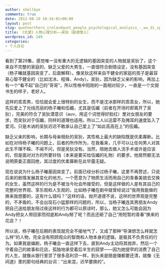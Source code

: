 ```yaml
---
author: shellbye
comments: true
date: 2012-08-19 10:34:01+00:00
layout: post
slug: quotnorthern_irelandquot_people_psychological_analysis_-_wu_di_spoilers_shenru
title: 《北爱》人物心理分析——吴狄（剧透慎入）
wordpress_id: 249
categories:
- 个人日记
---
```


看到了第29集，感觉唯一没有重大的无逻辑的基因突变的人物就是吴狄了，这个来自不完整的家庭的、缺乏父爱的大男生，一直很符合剧情设定，没有基因突变（杨子曦就基因突变了，后面解释）。像吴狄这样来自不健全的家庭的孩子是最容易心智不健全的（比如沈冰、程锋、Andy）。吴狄，因为缺乏父亲的影响，再加上有一个“看不起”自己的“哥哥”，所以性格中阳刚的一面相对较少，一直是一个文弱书生的样子，老好人。

  


  


  


这样的乖乖男，恰恰就会爱上很特别的女生，而不是沈冰那样的乖乖女，所以，她先后爱上了光线亮丽的杨子曦和伍媚，尤其是伍媚（前者在开场时即离开了吴狄），完美的符合了吴狄潜意识（auv，用这个词觉得好脸红）里对女朋友的要求，而吴狄对于伍媚，同样的道理也适用。所以二人以迅雷不及掩耳的速度坠入了爱河。只是木讷的吴狄迟迟不敢承认自己爱上了“如此高高在上”的伍媚。

  


  


  


缺乏父亲的影响，长期与母亲相处的吴狄，其性格上最大的缺陷既是优柔寡断。比如在对待杨子曦的问题上，后者的所作所为，在我看来，几乎可以让任何男人对其此生不理不睬、不闻不问，但是吴狄没有。当然，陪她去做人流手术或许是应该的，但是面对对方的所要铃铛（本来是要买给伍媚的礼物）的要求，他居然都无法说明原委正面回绝，其过度的优柔寡断在此毕露无疑。

  


  


  


现在说说为什么杨子曦基因突变了。前面已经分析过杨子曦，这里不再赘述，只说后来的剧情发展其变化的地方。一个愿意为了物质生活而用自己的青春美貌去交换的女生，虽然这样的行为是不被当今社会所接受的，但是这样做的人是有其自己的完整的世界观、享乐观和人生观的，比如杨子曦在剧中就曾经说过“我用我能做的换来我想要的，这有什么错吗？”这样的话，抛开道德不说，这样的世界观是完整的，不矛盾的，不会出现石小猛那样的问题的，所以，当杨子曦连其男朋友Andy把自己送给朋友陪过夜这样的行为都可以原谅时，那么，她又怎么可能会因为Andy把女人带回家而彻底和Andy掰了呢？而且还砸了自己“用短暂的青春”换来的花店？！

  


  


  


所以说，杨子曦在后期的表现就完全不接地气了，又成了那种“导演想怎么样就怎么样”的人物，完全没有照顾观众的智商和人物本身的逻辑，是极其不负责任的行为。如果我是编剧，杨子曦会一直这样下去，直到Andy主动将其抛弃，然后一个守着自己的故事和花店，孤独地承受着后半生的寂寥——因为她提早的消费了自己的人生，就像从银行里贷了很多高利贷一样，到头来是赔是赚都要还清，就像《无间道》里的那句经典的台词：“出来混，迟早要换的”。
